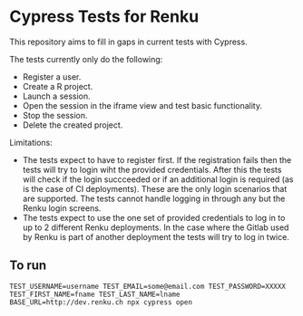 # Cypress Tests for Renku

This repository aims to fill in gaps in current tests with Cypress.

The tests currently only do the following:
- Register a user.
- Create a R project.
- Launch a session.
- Open the session in the iframe view and test basic functionality.
- Stop the session.
- Delete the created project.

Limitations:
- The tests expect to have to register first. If the registration fails
  then the tests will try to login wiht the provided credentials. After
  this the tests will check if the login succceeded or if an additional
  login is required (as is the case of CI deployments). These are the only
  login scenarios that are supported. The tests cannot handle logging in 
  through any but the Renku login screens.
- The tests expect to use the one set of provided credentials to log in
  to up to 2 different Renku deployments. In the case where the Gitlab used by
  Renku is part of another deployment the tests will try to log in twice.

## To run

```
TEST_USERNAME=username TEST_EMAIL=some@email.com TEST_PASSWORD=XXXXX TEST_FIRST_NAME=fname TEST_LAST_NAME=lname BASE_URL=http://dev.renku.ch npx cypress open
```
